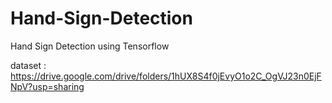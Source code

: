 # Hand-Sign-Detection
Hand Sign Detection  using Tensorflow

dataset : https://drive.google.com/drive/folders/1hUX8S4f0jEvyO1o2C_OgVJ23n0EjFNpV?usp=sharing
